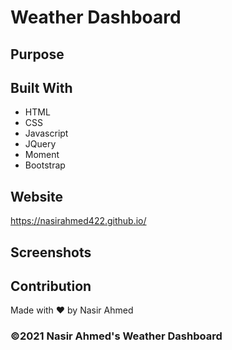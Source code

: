 # Weather Dashboard

## Purpose


## Built With
* HTML
* CSS
* Javascript
* JQuery
* Moment
* Bootstrap

## Website
https://nasirahmed422.github.io/

## Screenshots



## Contribution
Made with ❤️ by Nasir Ahmed

### ©️2021 Nasir Ahmed's Weather Dashboard
